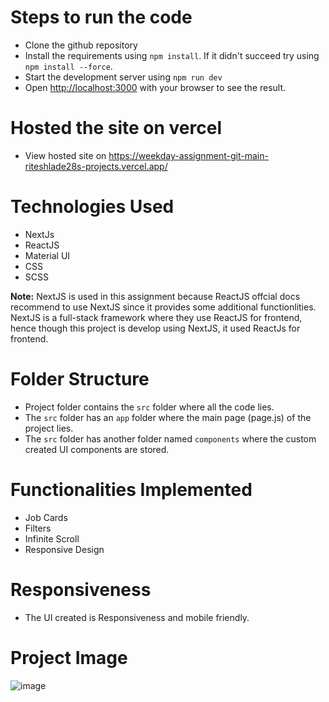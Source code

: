 # Steps to run the code
- Clone the github repository
- Install the requirements using `npm install`. If it didn't succeed try using `npm install --force`.
- Start the development server using `npm run dev`
- Open [http://localhost:3000](http://localhost:3000) with your browser to see the result.

# Hosted the site on vercel
- View hosted site on https://weekday-assignment-git-main-riteshlade28s-projects.vercel.app/

# Technologies Used
- NextJs
- ReactJS
- Material UI
- CSS
- SCSS

**Note:** NextJS is used in this assignment because ReactJS offcial docs recommend to use NextJS since it provides some additional functionlities. NextJS is a full-stack framework where they use ReactJS for frontend, hence though this project is develop using NextJS, it used ReactJs for frontend.

# Folder Structure
- Project folder contains the `src` folder where all the code lies.
- The `src` folder has an `app` folder where the main page (page.js) of the project lies.
- The `src` folder has another folder named `components` where the custom created UI components are stored.

# Functionalities Implemented
- Job Cards
- Filters
- Infinite Scroll
- Responsive Design

# Responsiveness
- The UI created is Responsiveness and mobile friendly.

# Project Image
![image](https://github.com/RiteshLade28/Weekday-assignment/assets/108731783/056c6236-90f8-4ea7-b285-4c32c5c86c47)

